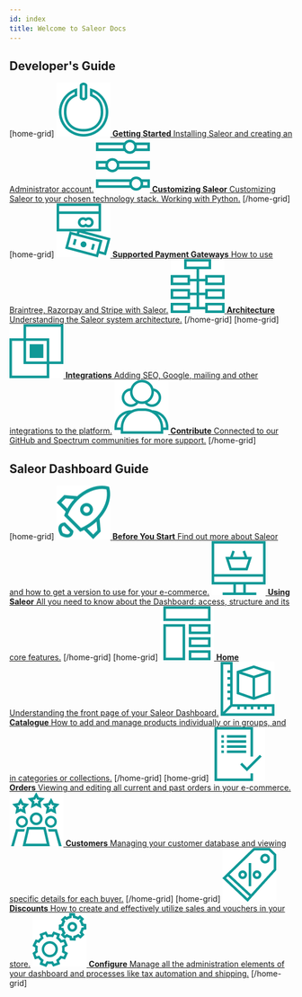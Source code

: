 ```yaml
---
id: index
title: Welcome to Saleor Docs
---
```


## Developer's Guide

[home-grid]
[![](assets/icons/getting-started.png) **Getting Started** Installing Saleor and creating an Administrator account.](getting-started/intro.md)
[![](assets/icons/customizing.png) **Customizing Saleor** Customizing Saleor to your chosen technology stack. Working with Python.](customization/intro.md)
[/home-grid]
[home-grid]
[![](assets/icons/payment-gateways.png) **Supported Payment Gateways** How to use Braintree, Razorpay and Stripe with Saleor.](payment-gateways/intro.md)
[![](assets/icons/architecture.png) **Architecture** Understanding the Saleor system architecture.](architecture/intro.md)
[/home-grid]
[home-grid]
[![](assets/icons/integrations.png) **Integrations** Adding SEO, Google, mailing and other integrations to the platform.](integrations/intro.md)
[![](assets/icons/contribute.png) **Contribute** Connected to our GitHub and Spectrum communities for more support.](contributing/intro.md)
[/home-grid]

## Saleor Dashboard Guide

[home-grid]
[![](assets/icons/before-start.png) **Before You Start** Find out more about Saleor and how to get a version to use for your e-commerce.](dashboard/before-you-start.md)
[![](assets/icons/using-saleor.png) **Using Saleor** All you need to know about the Dashboard: access, structure and its core features.](dashboard/using-saleor.md)
[/home-grid]
[home-grid]
[![](assets/icons/storefront.png) **Home** Understanding the front page of your Saleor Dashboard.](dashboard/home.md)
[![](assets/icons/catalogue.png) **Catalogue** How to add and manage products individually or in groups, and in categories or collections.](dashboard/catalog/intro.md)
[/home-grid]
[home-grid]
[![](assets/icons/orders.png) **Orders** Viewing and editing all current and past orders in your e-commerce.](dashboard/orders.md)
[![](assets/icons/customers.png) **Customers** Managing your customer database and viewing specific details for each buyer.](dashboard/customers.md)
[/home-grid]
[home-grid]
[![](assets/icons/discounts.png) **Discounts** How to create and effectively utilize sales and vouchers in your store.](dashboard/discounts/sales.md)
[![](assets/icons/configure.png) **Configure** Manage all the administration elements of your dashboard and processes like tax automation and shipping.](dashboard/configuration/intro.md)
[/home-grid]
